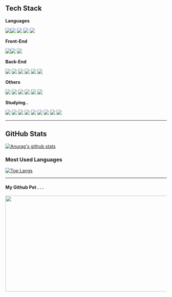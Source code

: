 ## Tech Stack


**Languages**  
 
 <img src="https://img.shields.io/badge/JavaScript-F7DF1E?style=flat-square&logo=javascript&logoColor=black"><img src="https://img.shields.io/badge/ES6+-424242?style=flat-square">
 <img src="https://img.shields.io/badge/TypeScript-3178C6?style=flat-square&logo=typescript&logoColor=white">
 <img src="https://img.shields.io/badge/HTML-E34F26?style=flat-square&logo=html5&logoColor=white"> <img src="https://img.shields.io/badge/CSS-1572B6?style=flat-square&logo=css3&logoColor=white">



**Front-End**

<img src="https://img.shields.io/badge/React-61DAFB?style=flat-square&logo=react&logoColor=black"><img src="https://img.shields.io/badge/Hooks-424242?style=flat-square"> <img src="https://img.shields.io/badge/Redux-764ABC?style=flat-square&logo=redux&logoColor=white">

**Back-End**  

<img src="https://img.shields.io/badge/Node.JS-339933?style=flat-square&logo=node.js&logoColor=white"> <img src="https://img.shields.io/badge/Express-000000?style=flat-square&logo=express&logoColor=white"> <img src="https://img.shields.io/badge/NestJS-E0234E?style=flat-square&logo=nestjs&logoColor=white"> <img src="https://img.shields.io/badge/MySQL-4479A1?style=flat-square&logo=mysql&logoColor=white"> <img src="https://img.shields.io/badge/Sequelize-52B0E7?style=flat-square&logo=sequelize&logoColor=white"> <img src="https://img.shields.io/badge/mongoDB-47A248?style=flat-square&logo=mongoDB&logoColor=white">


**Others**   

<img src="https://img.shields.io/badge/Git-F05032?style=flat-square&logo=git&logoColor=white"> <img src="https://img.shields.io/badge/Postman-FF6C37?style=flat-square&logo=postman&logoColor=white"> <img src="https://img.shields.io/badge/AWS-232F3E?style=flat-square&logo=amazon aws&logoColor=white"> <img src="https://img.shields.io/badge/Linux-FCC624?style=flat-square&logo=linux&logoColor=black"> <img src="https://img.shields.io/badge/CentOS-EFEFEF?style=flat-square&logo=centos&logoColor=black"> <img src="https://img.shields.io/badge/Nginx-009639?style=flat-square&logo=nginx&logoColor=white">

**Studying..**    

<img src="https://img.shields.io/badge/postgreSQL-4169E1?style=flat-square&logo=postgresql&logoColor=white"> <img src="https://img.shields.io/badge/Ruby-CC342D?style=flat-square&logo=ruby&logoColor=white"> <img src="https://img.shields.io/badge/Ruby%20on%20rails-CC0000?style=flat-square&logo=rubyonrails&logoColor=white"> <img src="https://img.shields.io/badge/graphQL-E10098?style=flat-square&logo=graphql&logoColor=white"> <img src="https://img.shields.io/badge/Go-00ADD8?style=flat-square&logo=Go&logoColor=white"> <img src="https://img.shields.io/badge/Terraform-7B42BC?style=flat-square&logo=Terraform&logoColor=white"> <img src="https://img.shields.io/badge/Java-FF7145?style=flat-square&logo=oracle&logoColor=white"> <img src="https://img.shields.io/badge/SpringBoot-green?style=flat-square&logo=spring&logoColor=white"> <img src="https://img.shields.io/badge/Rust-EF4A00?style=flat-square&logo=rust&logoColor=white">


* * *
## GitHub Stats

[![Anurag's github stats](https://github-readme-stats.vercel.app/api?username=dodo9128&show_icons=true&theme=dracula&show=prs_merged,prs_merged_percentage&include_all_commits=true)](https://github.com/anuraghazra/github-readme-stats)

### Most Used Languages

[![Top Langs](https://github-readme-stats-jekyung-min.vercel.app/api/top-langs/?username=dodo9128&layout=compact&theme=dracula)](https://github.com/anuraghazra/github-readme-stats)


* * *
#### My Github Pet . . .

<a href="https://github.com/devxb/gitanimals">
<img
  src="https://render.gitanimals.org/farms/Dodo9128"
  width="600"
  height="300"
/>
</a>
